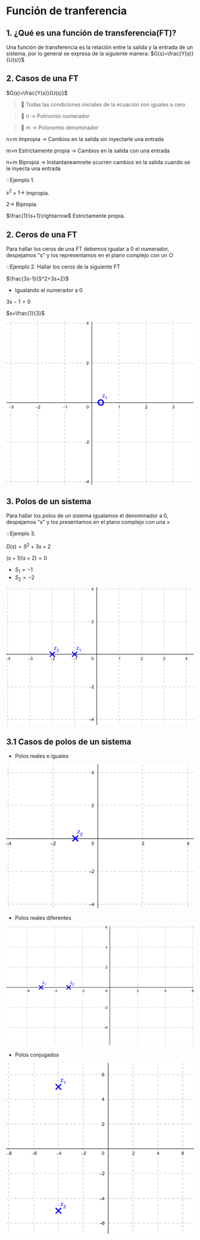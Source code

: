 # Función de tranferencia 

## 1. ¿Qué es una función de transferencia(FT)?
Una función de transferencia es la relación entre la salida y la entrada de un sistema, por lo general se expresa de la siguiente manera:
$G(s)=\frac{Y(s)}{U(s)}$

## 2. Casos de una FT
$G(s)=\frac{Y(s)}{U(s)}$

>🔑 Todas las condiciones iniciales de la ecuación son iguales a cero 

>🔑
>n
>$\longrightarrow$
>Polinomio numerador

>🔑
>m
>$\longrightarrow$
>Polonomio denominador
>

n>m Impropia $\rightarrow$ Cambios en la salida sin inyectarle una entrada 

m>n Estrictamente propia $\rightarrow$ Cambios en la salida con una entrada 

n=m Bipropia $\rightarrow$ Instantaneamnete ocurren cambios en la salida cuando se le inyecta una entrada 

💡Ejemplo 1.

$s^2+1\rightarrow$ Impropia.

$2\rightarrow$ Bipropia.

$\frac{1}{s+1}\rightarrow$ Estrictamente propia.

## 2. Ceros de una FT
Para hallar los ceros de una FT debemos igualar a 0 el numerador, despejamos  "s" y los representamos en el plano complejo con un $\bigcirc$

💡Ejemplo 2.
Hallar los ceros de la siguiente FT

$\frac{3s-1}{S^2+3s+2}$

- Igualando el numerador a 0

$3s-1=0$

$s=\frac{1}{3}$

![](https://github.com/diegavila00/Apuntes/blob/main/TP/0.png)

## 3. Polos de un sistema 
Para hallar los polos de un sistema igualamos el denominador a 0, despejamos "s" y los presentamos en el plano complejo con una $\times$

💡Ejemplo 3.

$D(s)=S^2+3s+2$

$(s+1)(s+2)=0$

- $S_1=-1$
- $S_2=-2$

![](https://github.com/diegavila00/Apuntes/blob/main/TP/p.png)

## 3.1 Casos de polos de un sistema 

- Polos reales e iguales

![](https://github.com/diegavila00/Apuntes/blob/main/TP/p1.png)

- Polos reales diferentes
  
![](https://github.com/diegavila00/Apuntes/blob/main/TP/p2.png)

- Polos conjugados

![](https://github.com/diegavila00/Apuntes/blob/main/TP/p3.png)













